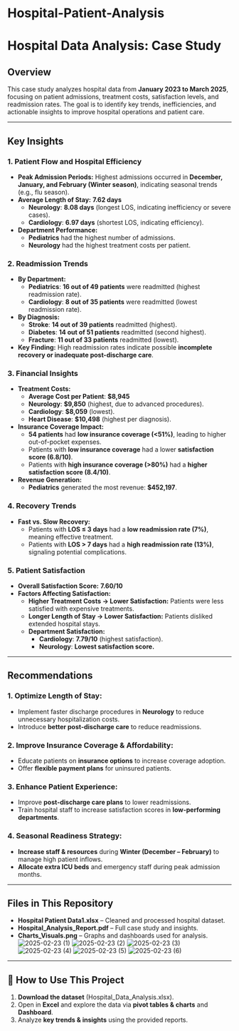 # Hospital-Patient-Analysis
# **Hospital Data Analysis: Case Study**  

## **Overview**  
This case study analyzes hospital data from **January 2023 to March 2025**, focusing on patient admissions, treatment costs, satisfaction levels, and readmission rates. The goal is to identify key trends, inefficiencies, and actionable insights to improve hospital operations and patient care.  

---  

## **Key Insights**  

### **1. Patient Flow and Hospital Efficiency**  
- **Peak Admission Periods:** Highest admissions occurred in **December, January, and February (Winter season)**, indicating seasonal trends (e.g., flu season).  
- **Average Length of Stay:** **7.62 days**  
  - **Neurology**: **8.08 days** (longest LOS, indicating inefficiency or severe cases).  
  - **Cardiology**: **6.97 days** (shortest LOS, indicating efficiency).  
- **Department Performance:**  
  - **Pediatrics** had the highest number of admissions.  
  - **Neurology** had the highest treatment costs per patient.  

### **2. Readmission Trends**  
- **By Department:**  
  - **Pediatrics**: **16 out of 49 patients** were readmitted (highest readmission rate).  
  - **Cardiology**: **8 out of 35 patients** were readmitted (lowest readmission rate).  
- **By Diagnosis:**  
  - **Stroke**: **14 out of 39 patients** readmitted (highest).  
  - **Diabetes**: **14 out of 51 patients** readmitted (second highest).  
  - **Fracture**: **11 out of 33 patients** readmitted (lowest).  
- **Key Finding:** High readmission rates indicate possible **incomplete recovery or inadequate post-discharge care**.  

### **3. Financial Insights**  
- **Treatment Costs:**  
  - **Average Cost per Patient**: **$8,945**  
  - **Neurology**: **$9,850** (highest, due to advanced procedures).  
  - **Cardiology**: **$8,059** (lowest).  
  - **Heart Disease**: **$10,498** (highest per diagnosis).  
- **Insurance Coverage Impact:**  
  - **54 patients** had **low insurance coverage (<51%)**, leading to higher out-of-pocket expenses.  
  - Patients with **low insurance coverage** had a lower **satisfaction score (6.8/10)**.  
  - Patients with **high insurance coverage (>80%)** had a **higher satisfaction score (8.4/10)**.  
- **Revenue Generation:**  
  - **Pediatrics** generated the most revenue: **$452,197**.  

### **4. Recovery Trends**  
- **Fast vs. Slow Recovery:**  
  - Patients with **LOS ≤ 3 days** had a **low readmission rate (7%)**, meaning effective treatment.  
  - Patients with **LOS > 7 days** had a **high readmission rate (13%)**, signaling potential complications.  

### **5. Patient Satisfaction**  
- **Overall Satisfaction Score:** **7.60/10**  
- **Factors Affecting Satisfaction:**  
  - **Higher Treatment Costs → Lower Satisfaction:** Patients were less satisfied with expensive treatments.  
  - **Longer Length of Stay → Lower Satisfaction:** Patients disliked extended hospital stays.  
  - **Department Satisfaction:**  
    - **Cardiology**: **7.79/10** (highest satisfaction).  
    - **Neurology**: **Lowest satisfaction score.**  

---  

## **Recommendations**  

### **1. Optimize Length of Stay:**  
- Implement faster discharge procedures in **Neurology** to reduce unnecessary hospitalization costs.  
- Introduce **better post-discharge care** to reduce readmissions.  

### **2. Improve Insurance Coverage & Affordability:**  
- Educate patients on **insurance options** to increase coverage adoption.  
- Offer **flexible payment plans** for uninsured patients.  

### **3. Enhance Patient Experience:**  
- Improve **post-discharge care plans** to lower readmissions.  
- Train hospital staff to increase satisfaction scores in **low-performing departments**.  

### **4. Seasonal Readiness Strategy:**  
- **Increase staff & resources** during **Winter (December – February)** to manage high patient inflows.  
- **Allocate extra ICU beds** and emergency staff during peak admission months.  

---  

## **Files in This Repository**  
- **Hospital Patient Data1.xlsx** – Cleaned and processed hospital dataset.  
- **Hospital_Analysis_Report.pdf** – Full case study and insights.  
- **Charts_Visuals.png** – Graphs and dashboards used for analysis.
![2025-02-23 (1)](https://github.com/user-attachments/assets/33566aab-6e96-42b6-8e36-39c13220dd33)
![2025-02-23 (2)](https://github.com/user-attachments/assets/20bb1560-093c-43c6-8e6e-b7ac1356ee09)
![2025-02-23 (3)](https://github.com/user-attachments/assets/fe73913e-b7c4-46ab-b795-e24cb473073d)
![2025-02-23 (4)](https://github.com/user-attachments/assets/c1f5410b-c205-4c1e-86aa-15c1708fcce6)
![2025-02-23 (5)](https://github.com/user-attachments/assets/9f8e34df-de80-4e00-a21f-75d535eab2e0)
![2025-02-23 (6)](https://github.com/user-attachments/assets/b6784bc8-4214-4869-a766-cf0e6c288fd9)





---  

## **🚀 How to Use This Project**  
1. **Download the dataset** (Hospital_Data_Analysis.xlsx).  
2. Open in **Excel** and explore the data via **pivot tables & charts** and **Dashboard**.  
3. Analyze **key trends & insights** using the provided reports.  


